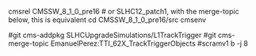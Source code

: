 cmsrel CMSSW_8_1_0_pre16   #  or SLHC12_patch1, with the merge-topic below, this is equivalent
cd CMSSW_8_1_0_pre16/src
cmsenv

#git cms-addpkg SLHCUpgradeSimulations/L1TrackTrigger
#git cms-merge-topic EmanuelPerez:TTI_62X_TrackTriggerObjects
#scramv1 b -j 8
